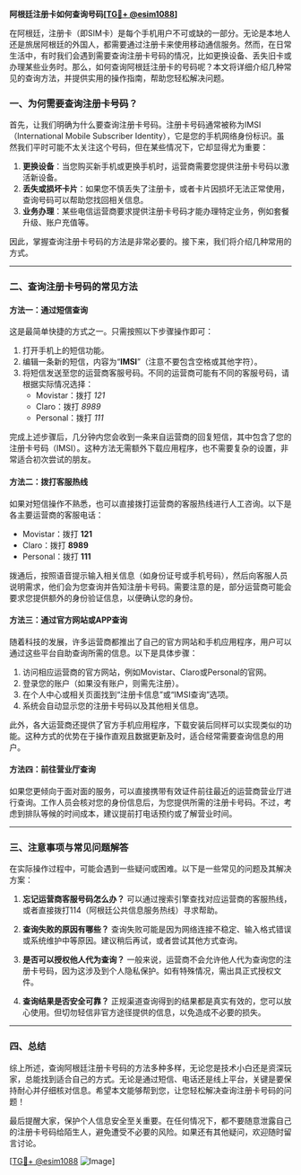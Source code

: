 **阿根廷注册卡如何查询号码[[TG💪+ @esim1088](https://t.me/s/esim1088)]**

在阿根廷，注册卡（即SIM卡）是每个手机用户不可或缺的一部分。无论是本地人还是旅居阿根廷的外国人，都需要通过注册卡来使用移动通信服务。然而，在日常生活中，有时我们会遇到需要查询注册卡号码的情况，比如更换设备、丢失旧卡或办理某些业务时。那么，如何查询阿根廷注册卡的号码呢？本文将详细介绍几种常见的查询方法，并提供实用的操作指南，帮助您轻松解决问题。

### 一、为何需要查询注册卡号码？

首先，让我们明确为什么要查询注册卡号码。注册卡号码通常被称为IMSI（International Mobile Subscriber Identity），它是您的手机网络身份标识。虽然我们平时可能不太关注这个号码，但在某些情况下，它却显得尤为重要：

1. **更换设备**：当您购买新手机或更换手机时，运营商需要您提供注册卡号码以激活新设备。
2. **丢失或损坏卡片**：如果您不慎丢失了注册卡，或者卡片因损坏无法正常使用，查询号码可以帮助您找回相关信息。
3. **业务办理**：某些电信运营商要求提供注册卡号码才能办理特定业务，例如套餐升级、账户充值等。

因此，掌握查询注册卡号码的方法是非常必要的。接下来，我们将介绍几种常用的方式。

---

### 二、查询注册卡号码的常见方法

#### 方法一：通过短信查询

这是最简单快捷的方式之一。只需按照以下步骤操作即可：

1. 打开手机上的短信功能。
2. 编辑一条新的短信，内容为“**IMSI**”（注意不要包含空格或其他字符）。
3. 将短信发送至您的运营商客服号码。不同的运营商可能有不同的客服号码，请根据实际情况选择：
   - Movistar：拨打 *121*
   - Claro：拨打 *8989*
   - Personal：拨打 *111*

完成上述步骤后，几分钟内您会收到一条来自运营商的回复短信，其中包含了您的注册卡号码（IMSI）。这种方法无需额外下载应用程序，也不需要复杂的设置，非常适合初次尝试的朋友。

#### 方法二：拨打客服热线

如果对短信操作不熟悉，也可以直接拨打运营商的客服热线进行人工咨询。以下是各主要运营商的客服电话：

- Movistar：拨打 **121**
- Claro：拨打 **8989**
- Personal：拨打 **111**

拨通后，按照语音提示输入相关信息（如身份证号或手机号码），然后向客服人员说明需求，他们会为您查询并告知注册卡号码。需要注意的是，部分运营商可能会要求您提供额外的身份验证信息，以便确认您的身份。

#### 方法三：通过官方网站或APP查询

随着科技的发展，许多运营商都推出了自己的官方网站和手机应用程序，用户可以通过这些平台自助查询所需的信息。以下是具体步骤：

1. 访问相应运营商的官方网站，例如Movistar、Claro或Personal的官网。
2. 登录您的账户（如果没有账户，则需先注册）。
3. 在个人中心或相关页面找到“注册卡信息”或“IMSI查询”选项。
4. 系统会自动显示您的注册卡号码以及其他相关信息。

此外，各大运营商还提供了官方手机应用程序，下载安装后同样可以实现类似的功能。这种方式的优势在于操作直观且数据更新及时，适合经常需要查询信息的用户。

#### 方法四：前往营业厅查询

如果您更倾向于面对面的服务，可以直接携带有效证件前往最近的运营商营业厅进行查询。工作人员会核对您的身份信息后，为您提供所需的注册卡号码。不过，考虑到排队等候的时间成本，建议提前打电话预约或了解营业时间。

---

### 三、注意事项与常见问题解答

在实际操作过程中，可能会遇到一些疑问或困难。以下是一些常见的问题及其解决方案：

1. **忘记运营商客服号码怎么办？**
   可以通过搜索引擎查找对应运营商的客服热线，或者直接拨打114（阿根廷公共信息服务热线）寻求帮助。

2. **查询失败的原因有哪些？**
   查询失败可能是因为网络连接不稳定、输入格式错误或系统维护中等原因。建议稍后再试，或者尝试其他方式查询。

3. **是否可以授权他人代为查询？**
   一般来说，运营商不会允许他人代为查询您的注册卡号码，因为这涉及到个人隐私保护。如有特殊情况，需出具正式授权文件。

4. **查询结果是否安全可靠？**
   正规渠道查询得到的结果都是真实有效的，您可以放心使用。但切勿轻信非官方途径提供的信息，以免造成不必要的损失。

---

### 四、总结

综上所述，查询阿根廷注册卡号码的方法多种多样，无论您是技术小白还是资深玩家，总能找到适合自己的方式。无论是通过短信、电话还是线上平台，关键是要保持耐心并仔细核对信息。希望本文能够帮到您，让您轻松解决查询注册卡号码的问题！

最后提醒大家，保护个人信息安全至关重要。在任何情况下，都不要随意泄露自己的注册卡号码给陌生人，避免遭受不必要的风险。如果还有其他疑问，欢迎随时留言讨论。

[[TG💪+ @esim1088](https://t.me/s/esim1088) ![Image](https://i.postimg.cc/4NQfJmqS/Snipaste-2025-05-13-00-14-12.png)]